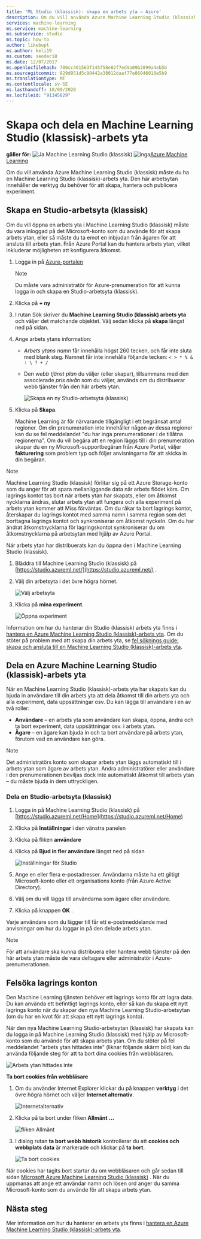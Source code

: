 ```yaml
---
title: 'ML Studio (klassisk): skapa en arbets yta – Azure'
description: Om du vill använda Azure Machine Learning Studio (klassisk) måste du ha en Machine Learning Studio (klassisk)-arbets yta. Den här arbetsytan innehåller de verktyg du behöver för att skapa, hantera och publicera experiment.
services: machine-learning
ms.service: machine-learning
ms.subservice: studio
ms.topic: how-to
author: likebupt
ms.author: keli19
ms.custom: seodec18
ms.date: 12/07/2017
ms.openlocfilehash: 700cc461563f145f58e02f7ed9a09b2899a4eb5b
ms.sourcegitcommit: 829d951d5c90442a38012daaf77e86046018e5b9
ms.translationtype: MT
ms.contentlocale: sv-SE
ms.lasthandoff: 10/09/2020
ms.locfileid: "91345829"
---
```

# <a name="create-and-share-an-machine-learning-studio-classic-workspace"></a>Skapa och dela en Machine Learning Studio (klassisk)-arbets yta

**gäller för:** ![ Ja ](../../../includes/media/aml-applies-to-skus/yes.png) Machine Learning Studio (klassisk) ![ inga](../../../includes/media/aml-applies-to-skus/no.png)[Azure Machine Learning](../compare-azure-ml-to-studio-classic.md)  

Om du vill använda Azure Machine Learning Studio (klassisk) måste du ha en Machine Learning Studio (klassisk)-arbets yta. Den här arbetsytan innehåller de verktyg du behöver för att skapa, hantera och publicera experiment.

## <a name="create-a-studio-classic-workspace"></a>Skapa en Studio-arbetsyta (klassisk)

Om du vill öppna en arbets yta i Machine Learning Studio (klassisk) måste du vara inloggad på det Microsoft-konto som du använde för att skapa arbets ytan, eller så måste du ta emot en inbjudan från ägaren för att ansluta till arbets ytan. Från Azure Portal kan du hantera arbets ytan, vilket inkluderar möjligheten att konfigurera åtkomst.

1. Logga in på [Azure-portalen](https://portal.azure.com/)

    > [!NOTE]
    > Du måste vara administratör för Azure-prenumeration för att kunna logga in och skapa en Studio-arbetsyta (klassisk). 
    >
    > 

2. Klicka på **+ ny**

3. I rutan Sök skriver du **Machine Learning Studio (klassisk) arbets yta** och väljer det matchande objektet. Välj sedan klicka på **skapa** längst ned på sidan.

4. Ange arbets ytans information:

   - *Arbets ytans namn* får innehålla högst 260 tecken, och får inte sluta med blank steg. Namnet får inte innehålla följande tecken: `< > * % & : \ ? + /`
   - Den *webb tjänst plan* du väljer (eller skapar), tillsammans med den associerade *pris nivån* som du väljer, används om du distribuerar webb tjänster från den här arbets ytan.

     ![Skapa en ny Studio-arbetsyta (klassisk)](./media/create-workspace/create-new-workspace.png)

5. Klicka på **Skapa**.

   Machine Learning är för närvarande tillgängligt i ett begränsat antal regioner. Om din prenumeration inte innehåller någon av dessa regioner kan du se fel meddelandet "du har inga prenumerationer i de tillåtna regionerna".  Om du vill begära att en region läggs till i din prenumeration skapar du en ny Microsoft-supportbegäran från Azure Portal, väljer **fakturering** som problem typ och följer anvisningarna för att skicka in din begäran.


> [!NOTE]
> Machine Learning Studio (klassisk) förlitar sig på ett Azure Storage-konto som du anger för att spara mellanliggande data när arbets flödet körs. Om lagrings kontot tas bort när arbets ytan har skapats, eller om åtkomst nycklarna ändras, slutar arbets ytan att fungera och alla experiment på arbets ytan kommer att Miss förväntas.
Om du råkar ta bort lagrings kontot, återskapar du lagrings kontot med samma namn i samma region som det borttagna lagrings kontot och synkroniserar om åtkomst nyckeln. Om du har ändrat åtkomstnycklarna för lagringskontot synkroniserar du om åtkomstnycklarna på arbetsytan med hjälp av Azure Portal.

När arbets ytan har distribuerats kan du öppna den i Machine Learning Studio (klassisk).

1. Bläddra till Machine Learning Studio (klassisk) på [https://studio.azureml.net/](https://studio.azureml.net/) .

2. Välj din arbetsyta i det övre högra hörnet.

    ![Välj arbetsyta](./media/create-workspace/open-workspace.png)

3. Klicka på **mina experiment**.

    ![Öppna experiment](./media/create-workspace/my-experiments.png)

Information om hur du hanterar din Studio (klassisk) arbets yta finns i [hantera en Azure Machine Learning Studio (klassisk)-arbets yta](manage-workspace.md).
Om du stöter på problem med att skapa din arbets yta, se [fel söknings guide: skapa och ansluta till en Machine Learning Studio (klassisk)-arbets yta](index.yml).


## <a name="share-an-azure-machine-learning-studio-classic-workspace"></a>Dela en Azure Machine Learning Studio (klassisk)-arbets yta
När en Machine Learning Studio (klassisk)-arbets yta har skapats kan du bjuda in användare till din arbets yta att dela åtkomst till din arbets yta och alla experiment, data uppsättningar osv. Du kan lägga till användare i en av två roller:

* **Användare** – en arbets yta som användare kan skapa, öppna, ändra och ta bort experiment, data uppsättningar osv. i arbets ytan.
* **Ägare** – en ägare kan bjuda in och ta bort användare på arbets ytan, förutom vad en användare kan göra.

> [!NOTE]
> Det administratörs konto som skapar arbets ytan läggs automatiskt till i arbets ytan som ägare av arbets ytan. Andra administratörer eller användare i den prenumerationen beviljas dock inte automatiskt åtkomst till arbets ytan – du måste bjuda in dem uttryckligen.
> 
> 

### <a name="to-share-a-studio-classic-workspace"></a>Dela en Studio-arbetsyta (klassisk)

1. Logga in på Machine Learning Studio (klassisk) på [https://studio.azureml.net/Home](https://studio.azureml.net/Home)

2. Klicka på **Inställningar** i den vänstra panelen

3. Klicka på fliken **användare**

4. Klicka på **Bjud in fler användare** längst ned på sidan

    ![Inställningar för Studio](./media/create-workspace/settings.png)

5. Ange en eller flera e-postadresser. Användarna måste ha ett giltigt Microsoft-konto eller ett organisations konto (från Azure Active Directory).

6. Välj om du vill lägga till användarna som ägare eller användare.

7. Klicka på knappen **OK** .

Varje användare som du lägger till får ett e-postmeddelande med anvisningar om hur du loggar in på den delade arbets ytan.

> [!NOTE]
> För att användare ska kunna distribuera eller hantera webb tjänster på den här arbets ytan måste de vara deltagare eller administratör i Azure-prenumerationen. 

## <a name="troubleshoot-storage-accounts"></a>Felsöka lagrings konton


Den Machine Learning tjänsten behöver ett lagrings konto för att lagra data. Du kan använda ett befintligt lagrings konto, eller så kan du skapa ett nytt lagrings konto när du skapar den nya Machine Learning Studio-arbetsytan (om du har en kvot för att skapa ett nytt lagrings konto).

När den nya Machine Learning Studio-arbetsytan (klassisk) har skapats kan du logga in på Machine Learning Studio (klassisk) med hjälp av Microsoft-konto som du använde för att skapa arbets ytan. Om du stöter på fel meddelandet "arbets ytan hittades inte" (liknar följande skärm bild) kan du använda följande steg för att ta bort dina cookies från webbläsaren.

![Arbets ytan hittades inte](media/troubleshooting-creating-ml-workspace/screen3.png)

**Ta bort cookies från webbläsare**

1. Om du använder Internet Explorer klickar du på knappen **verktyg** i det övre högra hörnet och väljer **Internet alternativ**.  

   ![Internetalternativ](media/troubleshooting-creating-ml-workspace/screen4.png)

2. Klicka på ta bort under fliken **Allmänt** **...**

   ![fliken Allmänt](media/troubleshooting-creating-ml-workspace/screen5.png)

3. I dialog rutan **ta bort webb historik** kontrollerar du att **cookies och webbplats data** är markerade och klickar på **ta bort**.

   ![Ta bort cookies](media/troubleshooting-creating-ml-workspace/screen6.png)

När cookies har tagits bort startar du om webbläsaren och går sedan till sidan [Microsoft Azure Machine Learning Studio (klassisk)](https://studio.azureml.net) . När du uppmanas att ange ett användar namn och lösen ord anger du samma Microsoft-konto som du använde för att skapa arbets ytan.


## <a name="next-steps"></a>Nästa steg

Mer information om hur du hanterar en arbets yta finns i [hantera en Azure Machine Learning Studio (klassisk)-arbets yta](manage-workspace.md).
